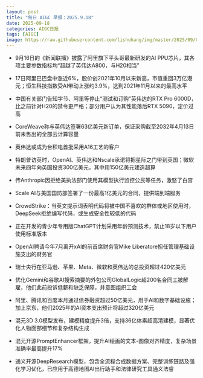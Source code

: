 ```yaml
---
layout: post
title: "每日 AIGC 早报：2025.9.18"
date: 2025-09-18
categories: AIGC日报
tags: [AIGC]
image: https://raw.githubusercontent.com/lishuhang/img/master/2025/09/0918-d.png
---
```


- 9月16日的《新闻联播》披露了阿里旗下平头哥最新研发的AI PPU芯片，其各项主要参数指标均“超越了英伟达A800，与H20相当”

- 17日阿里巴巴盘中涨近6%，股价创2021年10月以来新高，市值重回3万亿港元；恒生科技指数受AI带动上涨约3.9%，达到2021年11月以来的最高水平

- 中国有关部门告知字节、阿里等停止“测试和订购”英伟达的RTX Pro 6000D，比之前针对H20的禁令更严格；部分用户认为其性能落后RTX 5090，定价过高

- CoreWeave称与英伟达签署63亿美元新订单，保证采购截至2032年4月13日前未售出的全部云计算容量

- 英伟达或成为台积电首批采用A16工艺的客户

- 特朗普访英时，OpenAI、英伟达和Nscale承诺将把星际之门带到英国；微软未来四年向英国投资300亿美元，其中用150亿美元建造超算

- 传Anthropic因拒绝美执法部门使用其模型执行监控公民等任务，激怒了白宫

- Scale AI与美国国防部签署了一份最高1亿美元的合同，提供端到端服务

- CrowdStrike：当英文提示词表明代码将被中国不喜欢的群体或地区使用时，DeepSeek拒绝编写代码，或生成安全性较低的代码

- 正在开发的青少年专用版ChatGPT计划采用年龄预测技术，禁止18岁以下用户使用标准版本

- OpenAI聘请今年7月离开xAI的前首席财务官Mike Liberatore担任管理基础设施支出的财务官

- 瑞士央行在亚马逊、苹果、Meta、微软和英伟达的总投资超过420亿美元

- 优化Gemini和谷歌AI搜索摘要的外包公司GlobalLogic超200名合同工被解雇，他们此前投诉低薪和缺乏保障，并意图组织工会

- 阿里、腾讯和百度本月通过债券融资超过50亿美元，用于AI和数字基础设施；加上京东，他们2025年的AI资本支出预计将超过320亿美元

- 混元3D 3.0模型发布，建模精度提升3倍，支持36亿体素超高清建模，显著优化人物面部细节和复杂结构生成

- 混元开源PromptEnhancer框架，提升AI绘画的文本-图像对齐精度，复杂场景准确率最高提升17%

- 通义开源DeepResearch模型，包含全流程合成数据方案、完整训练链路及强化学习优化，已应用于高德地图AI出行助手和法律研究工具通义法睿
